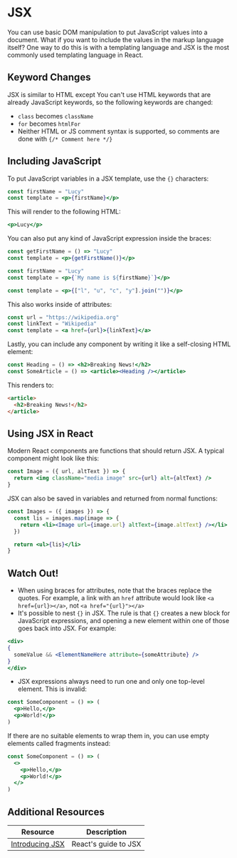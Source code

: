# JSX

You can use basic DOM manipulation to put JavaScript values into a document. What if you want to include the values in the markup language itself? One way to do this is with a templating language and JSX is the most commonly used templating language in React.

## Keyword Changes

JSX is similar to HTML except You can't use HTML keywords that are already JavaScript keywords, so the following keywords are changed:

* `class` becomes `className`
* `for` becomes `htmlFor`
* Neither HTML or JS comment syntax is supported, so comments are done with `{/* Comment here */}`

## Including JavaScript

To put JavaScript variables in a JSX template, use the `{}` characters:

```jsx
const firstName = "Lucy"
const template = <p>{firstName}</p>
```

This will render to the following HTML:

```jsx
<p>Lucy</p>
```

You can also put any kind of JavaScript expression inside the braces:

```jsx
const getFirstName = () => "Lucy"
const template = <p>{getFirstName()}</p>
```

```jsx
const firstName = "Lucy"
const template = <p>{`My name is ${firstName}`}</p>
```

```jsx
const template = <p>{["l", "u", "c", "y"].join("")}</p>
```

This also works inside of attributes:

```jsx
const url = "https://wikipedia.org"
const linkText = "Wikipedia"
const template = <a href={url}>{linkText}</a>
```

Lastly, you can include any component by writing it like a self-closing HTML element:

```jsx
const Heading = () => <h2>Breaking News!</h2>
const SomeArticle = () => <article><Heading /></article>
```

This renders to:

```html
<article>
  <h2>Breaking News!</h2>
</article>
```

## Using JSX in React

Modern React components are functions that should return JSX. A typical component might look like this:

```jsx
const Image = ({ url, altText }) => {
  return <img className="media image" src={url} alt={altText} />
}
```

JSX can also be saved in variables and returned from normal functions:

```jsx
const Images = ({ images }) => {
  const lis = images.map(image => {
    return <li><Image url={image.url} altText={image.altText} /></li>
  })

  return <ul>{lis}</li>
}
```

## Watch Out!

* When using braces for attributes, note that the braces replace the quotes. For example, a link with an `href` attribute would look like `<a href={url}></a>`, not `<a href="{url}"></a>`
* It's possible to nest `{}` in JSX. The rule is that `{}` creates a new block for JavaScript expressions, and opening a new element within one of those  goes back into JSX. For example:

```jsx
<div>
{
  someValue && <ElementNameHere attribute={someAttribute} />
}
</div>
```
* JSX expressions always need to run one and only one top-level element. This is invalid:

```jsx
const SomeComponent = () => (
  <p>Hello,</p>
  <p>World!</p>
)
```

If there are no suitable elements to wrap them in, you can use empty elements called fragments instead:

```jsx
const SomeComponent = () => (
  <>
    <p>Hello,</p>
    <p>World!</p>
  </>
)
```

## Additional Resources

| Resource | Description |
| --- | --- |
| [Introducing JSX](https://reactjs.org/docs/introducing-jsx.html) | React's guide to JSX |
